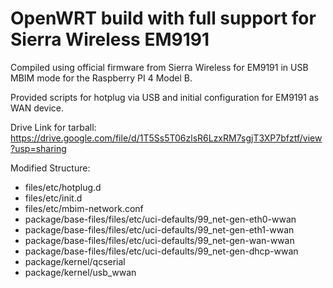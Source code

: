 # OpenWRT build with full support for Sierra Wireless EM9191

Compiled using official firmware from Sierra Wireless for EM9191 in USB MBIM mode for the Raspberry PI 4 Model B.

Provided scripts for hotplug via USB and initial configuration for EM9191 as WAN device.

Drive Link for tarball:
https://drive.google.com/file/d/1T5Ss5T06zlsR6LzxRM7sgjT3XP7bfztf/view?usp=sharing

Modified Structure:
- files/etc/hotplug.d
- files/etc/init.d
- files/etc/mbim-network.conf
- package/base-files/files/etc/uci-defaults/99_net-gen-eth0-wwan
- package/base-files/files/etc/uci-defaults/99_net-gen-eth1-wwan
- package/base-files/files/etc/uci-defaults/99_net-gen-wan-wwan
- package/base-files/files/etc/uci-defaults/99_net-gen-dhcp-wwan
- package/kernel/qcserial
- package/kernel/usb_wwan
